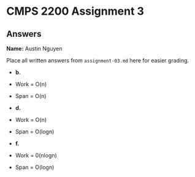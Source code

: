 # CMPS 2200 Assignment 3
## Answers

**Name:** Austin Nguyen


Place all written answers from `assignment-03.md` here for easier grading.






- **b.**
- Work = O(n)
- Span = O(n)


- **d.**
- Work = O(n)
- Span = O(logn)





- **f.**
- Work = 0(nlogn)
- Span = O(logn)
